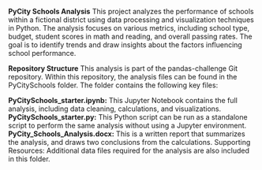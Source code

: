**PyCity Schools Analysis**
This project analyzes the performance of schools within a fictional district using data processing and visualization techniques in Python. The analysis focuses on various metrics, including school type, budget, student scores in math and reading, and overall passing rates. The goal is to identify trends and draw insights about the factors influencing school performance.

**Repository Structure**
This analysis is part of the pandas-challenge Git repository. Within this repository, the analysis files can be found in the PyCitySchools folder. The folder contains the following key files:

**PyCitySchools_starter.ipynb:** This Jupyter Notebook contains the full analysis, including data cleaning, calculations, and visualizations.
**PyCitySchools_starter.py:** This Python script can be run as a standalone script to perform the same analysis without using a Jupyter environment.
**PyCity_Schools_Analysis.docx:** This is a written report that summarizes the analysis, and draws two conclusions from the calculations.
Supporting Resources: Additional data files required for the analysis are also included in this folder. 
